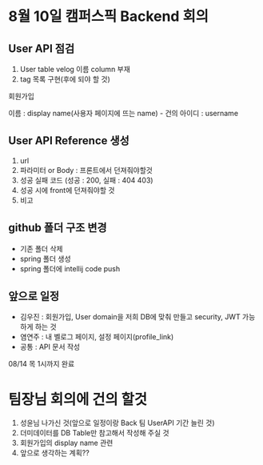 # 8월 10일 캠퍼스픽 Backend 회의

## User API 점검

1. User table velog 이름 column 부재
2. tag 목록 구현(후에 되야 할 것)

회원가입

이름 : display name(사용자 페이지에 뜨는 name) - 건의
아이디 : username

## User API Reference 생성

1. url
2. 파라미터 or Body : 프론트에서 던져줘야할것
3. 성공 실패 코드 (성공 : 200, 실패 : 404 403)
4. 성공 시에 front에 던져줘야할 것
5. 비고

## github 폴더 구조 변경

 - 기존 폴더 삭제
 - spring 폴더 생성
 - spring 폴더에 intellij code push

## 앞으로 일정

 - 김우진 : 회원가입, User domain을 저희 DB에 맞춰 만들고 security, JWT 가능하게 하는 것
 - 염연주 : 내 벨로그 페이지, 설정 페이지(profile_link)
 - 공통 : API 문서 작성

 08/14 목 1시까지 완료

 # 팀장님 회의에 건의 할것

 1. 성윤님 나가신 것(앞으로 일정이랑 Back 팀 UserAPI 기간 늘린 것)
 2. 더미데이터를 DB Table만 참고해서 작성해 주실 것
 3. 회원가입의 display name 관련
 4. 앞으로 생각하는 계획??